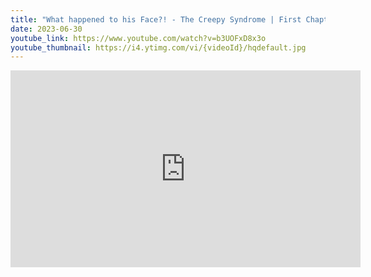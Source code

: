 ```yaml
---
title: "What happened to his Face?! - The Creepy Syndrome | First Chapter"
date: 2023-06-30
youtube_link: https://www.youtube.com/watch?v=b3UOFxD8x3o
youtube_thumbnail: https://i4.ytimg.com/vi/{videoId}/hqdefault.jpg
---
```

<iframe width="560" height="315" src="https://www.youtube.com/embed/b3UOFxD8x3o" title="What happened to his Face?! - The Creepy Syndrome | First Chapter" frameborder="0" allow="accelerometer; autoplay; clipboard-write; encrypted-media; gyroscope; picture-in-picture; web-share" allowfullscreen></iframe>
